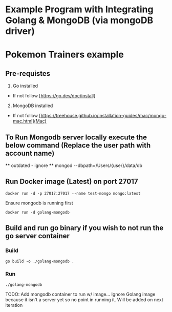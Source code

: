 # Example Program with Integrating Golang & MongoDB (via mongoDB driver)

# Pokemon Trainers example

## Pre-requistes

1. Go installed

- If not follow [https://go.dev/doc/install]

2. MongoDB installed

- If not follow [https://treehouse.github.io/installation-guides/mac/mongo-mac.html](Mac)

## To Run Mongodb server locally execute the below command (Replace the user path with account name)

** outdated - ignore **
mongod --dbpath=/Users/{user}/data/db

## Run Docker image (Latest) on port 27017
`docker run -d -p 27017:27017 --name test-mongo mongo:latest`

Ensure mongodb is running first

`docker run -d golang-mongodb`


## Build and run go binary if you wish to not run the go server container 
### Build
`go build -o ./golang-mongodb .`
### Run
`./golang-mongodb`

TODO:
Add mongodb container to run w/ image... Ignore Golang image because it isn't a server yet so no point in running it.
Will be added on next iteration



<!-- docker run -d -p 27017:27017 mongo:latest -->
